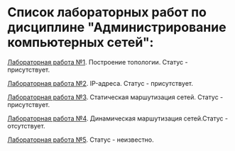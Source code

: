 # Список лабораторных работ по дисциплине "Администрирование компьютерных сетей":

[Лабораторная работа №1](https://github.com/oooNAKooo/BSUIR/tree/main/6%20sem/AKS/lab_1). Построение топологии. Статус - присутствует.

[Лабораторная работа №2](https://github.com/oooNAKooo/BSUIR/tree/main/6%20sem/AKS/lab_2). IP-адреса. Статус - присутствует.

[Лабораторная работа №3](https://github.com/oooNAKooo/BSUIR/tree/main/6%20sem/AKS/lab_3). Статическая маршутизация сетей. Статус - присутствует.

[Лабораторная работа №4](https://github.com/oooNAKooo/BSUIR/tree/main/6%20sem/AKS/lab_4). Динамическая маршутизация сетей.Статус - отсутствует.

[Лабораторная работа №5](https://github.com/oooNAKooo/BSUIR/tree/main/6%20sem/AKS/lab_5). Статус - неизвестно.
